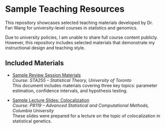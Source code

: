 # Sample Teaching Resources

This repository showcases selected teaching materials developed by Dr. Fan Wang for university-level courses in statistics and genomics.

Due to university policies, I am unable to share full course content publicly. However, this repository includes selected materials that demonstrate my instructional design and teaching style.

## Included Materials

- [Sample Review Session Materials](/STA255%20Review%20Topics.pdf)  
  *Course: STA255 – Statistical Theory, University of Toronto*  
  This document includes materials covering three key topics: parameter estimation, confidence intervals, and hypothesis testing.

- [Sample Lecture Slides: Colocalization](/Statsgene_coloc_03282025.pptx)  
  *Course: P8119 – Advanced Statistical and Computational Methods, Columbia University*  
  These slides were prepared for a lecture on the topic of colocalization in statistical genetics.


